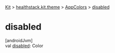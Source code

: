 
[Kit](../../../kit.html) > [healthstack.kit.theme](../index.html) > [AppColors](index.html) > [disabled](disabled.html)



# disabled



[androidJvm]\
val [disabled](disabled.html): Color




